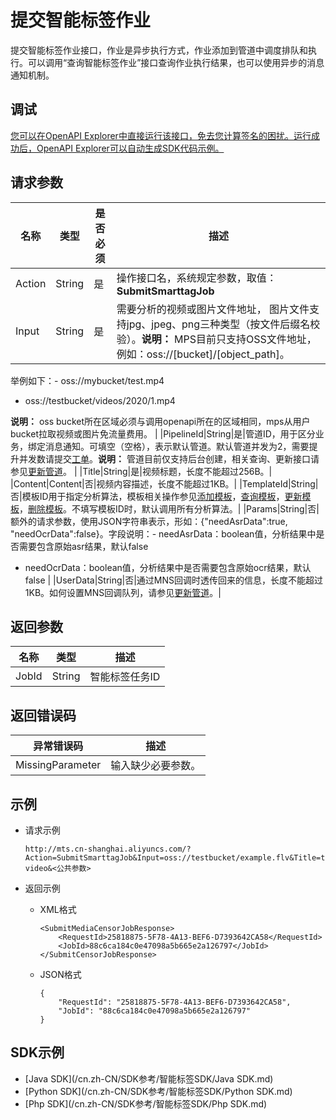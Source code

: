 # 提交智能标签作业

提交智能标签作业接口，作业是异步执行方式，作业添加到管道中调度排队和执行。可以调用“查询智能标签作业”接口查询作业执行结果，也可以使用异步的消息通知机制。

## 调试

[您可以在OpenAPI Explorer中直接运行该接口，免去您计算签名的困扰。运行成功后，OpenAPI Explorer可以自动生成SDK代码示例。](https://api.aliyun.com/#product=Mts&api=SubmitSmarttagJob&type=RPC&version=2014-06-18)

## 请求参数

|名称|类型|是否必须|描述|
|--|--|----|--|
|Action|String|是|操作接口名，系统规定参数，取值：**SubmitSmarttagJob**|
|Input|String|是|需要分析的视频或图片文件地址， 图片文件支持jpg、jpeg、png三种类型（按文件后缀名校验）。**说明：** MPS目前只支持OSS文件地址，例如：oss://\[bucket\]/\[object\_path\]。

举例如下：-   oss://mybucket/test.mp4
-   oss://testbucket/videos/2020/1.mp4

**说明：** oss bucket所在区域必须与调用openapi所在的区域相同，mps从用户bucket拉取视频或图片免流量费用。 |
|PipelineId|String|是|管道ID，用于区分业务，绑定消息通知。可填空（空格），表示默认管道。默认管道并发为2，需要提升并发数请提交[工单](https://selfservice.console.aliyun.com/ticket/category/mts/today)。**说明：** 管道目前仅支持后台创建，相关查询、更新接口请参见[更新管道](/cn.zh-CN/API参考/管道接口/更新管道.md)。 |
|Title|String|是|视频标题，长度不能超过256B。|
|Content|Content|否|视频内容描述，长度不能超过1KB。|
|TemplateId|String|否|模板ID用于指定分析算法，模板相关操作参见[添加模板](/cn.zh-CN/API参考/智能标签接口/添加模板.md)，[查询模板](/cn.zh-CN/API参考/智能标签接口/查询模板.md)，[更新模板](/cn.zh-CN/API参考/智能标签接口/更新模板.md)，[删除模板](/cn.zh-CN/API参考/智能标签接口/删除模板.md)。不填写模板ID时，默认调用所有分析算法。|
|Params|String|否|额外的请求参数，使用JSON字符串表示，形如：\{"needAsrData":true, "needOcrData":false\}。字段说明：-   needAsrData：boolean值，分析结果中是否需要包含原始asr结果，默认false
-   needOcrData：boolean值，分析结果中是否需要包含原始ocr结果，默认false |
|UserData|String|否|通过MNS回调时透传回来的信息，长度不能超过1KB。如何设置MNS回调队列，请参见[更新管道](/cn.zh-CN/API参考/管道接口/更新管道.md)。|

## 返回参数

|名称|类型|描述|
|--|--|--|
|JobId|String|智能标签任务ID|

## 返回错误码

|异常错误码|描述|
|-----|--|
|MissingParameter|输入缺少必要参数。|

## 示例

-   请求示例

    ```
    http://mts.cn-shanghai.aliyuncs.com/?Action=SubmitSmarttagJob&Input=oss://testbucket/example.flv&Title=test-video&<公共参数>
    ```

-   返回示例
    -   XML格式

        ```
        <SubmitMediaCensorJobResponse>
            <RequestId>25818875-5F78-4A13-BEF6-D7393642CA58</RequestId>
            <JobId>88c6ca184c0e47098a5b665e2a126797</JobId>
        </SubmitCensorJobResponse>
        ```

    -   JSON格式

        ```
        {
            "RequestId": "25818875-5F78-4A13-BEF6-D7393642CA58",
            "JobId": "88c6ca184c0e47098a5b665e2a126797"
        }
        ```


## SDK示例

-   [Java SDK](/cn.zh-CN/SDK参考/智能标签SDK/Java SDK.md)
-   [Python SDK](/cn.zh-CN/SDK参考/智能标签SDK/Python SDK.md)
-   [Php SDK](/cn.zh-CN/SDK参考/智能标签SDK/Php SDK.md)

